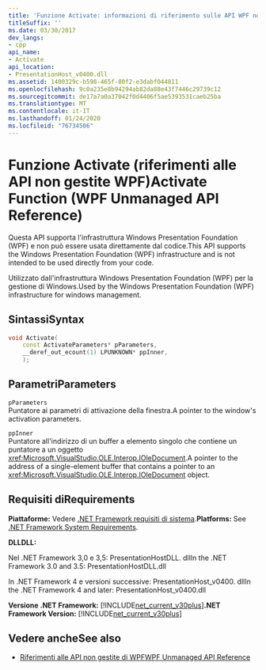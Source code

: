 ```yaml
---
title: 'Funzione Activate: informazioni di riferimento sulle API WPF non gestite'
titleSuffix: ''
ms.date: 03/30/2017
dev_langs:
- cpp
api_name:
- Activate
api_location:
- PresentationHost_v0400.dll
ms.assetid: 1400329c-b598-465f-80f2-e3dabf044811
ms.openlocfilehash: 9c0a235e8b94294ab82da88e43f7446c29739c12
ms.sourcegitcommit: de17a7a0a37042f0d4406f5ae5393531caeb25ba
ms.translationtype: MT
ms.contentlocale: it-IT
ms.lasthandoff: 01/24/2020
ms.locfileid: "76734506"
---
```

# <a name="activate-function-wpf-unmanaged-api-reference"></a><span data-ttu-id="e6b3a-102">Funzione Activate (riferimenti alle API non gestite WPF)</span><span class="sxs-lookup"><span data-stu-id="e6b3a-102">Activate Function (WPF Unmanaged API Reference)</span></span>

<span data-ttu-id="e6b3a-103">Questa API supporta l'infrastruttura Windows Presentation Foundation (WPF) e non può essere usata direttamente dal codice.</span><span class="sxs-lookup"><span data-stu-id="e6b3a-103">This API supports the Windows Presentation Foundation (WPF) infrastructure and is not intended to be used directly from your code.</span></span>

<span data-ttu-id="e6b3a-104">Utilizzato dall'infrastruttura Windows Presentation Foundation (WPF) per la gestione di Windows.</span><span class="sxs-lookup"><span data-stu-id="e6b3a-104">Used by the Windows Presentation Foundation (WPF) infrastructure for windows management.</span></span>

## <a name="syntax"></a><span data-ttu-id="e6b3a-105">Sintassi</span><span class="sxs-lookup"><span data-stu-id="e6b3a-105">Syntax</span></span>

```cpp
void Activate(
    const ActivateParameters* pParameters,
    __deref_out_ecount(1) LPUNKNOWN* ppInner,
    );
```

## <a name="parameters"></a><span data-ttu-id="e6b3a-106">Parametri</span><span class="sxs-lookup"><span data-stu-id="e6b3a-106">Parameters</span></span>

`pParameters`\
<span data-ttu-id="e6b3a-107">Puntatore ai parametri di attivazione della finestra.</span><span class="sxs-lookup"><span data-stu-id="e6b3a-107">A pointer to the window's activation parameters.</span></span>

`ppInner`\
<span data-ttu-id="e6b3a-108">Puntatore all'indirizzo di un buffer a elemento singolo che contiene un puntatore a un oggetto <xref:Microsoft.VisualStudio.OLE.Interop.IOleDocument>.</span><span class="sxs-lookup"><span data-stu-id="e6b3a-108">A pointer to the address of a single-element buffer that contains a pointer to an <xref:Microsoft.VisualStudio.OLE.Interop.IOleDocument> object.</span></span>

## <a name="requirements"></a><span data-ttu-id="e6b3a-109">Requisiti di</span><span class="sxs-lookup"><span data-stu-id="e6b3a-109">Requirements</span></span>

<span data-ttu-id="e6b3a-110">**Piattaforme:** Vedere [.NET Framework requisiti di sistema](../../get-started/system-requirements.md).</span><span class="sxs-lookup"><span data-stu-id="e6b3a-110">**Platforms:** See [.NET Framework System Requirements](../../get-started/system-requirements.md).</span></span>

<span data-ttu-id="e6b3a-111">**DLL**</span><span class="sxs-lookup"><span data-stu-id="e6b3a-111">**DLL:**</span></span>

<span data-ttu-id="e6b3a-112">Nel .NET Framework 3,0 e 3,5: PresentationHostDLL. dll</span><span class="sxs-lookup"><span data-stu-id="e6b3a-112">In the .NET Framework 3.0 and 3.5: PresentationHostDLL.dll</span></span>

<span data-ttu-id="e6b3a-113">In .NET Framework 4 e versioni successive: PresentationHost_v0400. dll</span><span class="sxs-lookup"><span data-stu-id="e6b3a-113">In the .NET Framework 4 and later: PresentationHost_v0400.dll</span></span>

<span data-ttu-id="e6b3a-114">**Versione .NET Framework:** [!INCLUDE[net_current_v30plus](../../../../includes/net-current-v30plus-md.md)]</span><span class="sxs-lookup"><span data-stu-id="e6b3a-114">**.NET Framework Version:** [!INCLUDE[net_current_v30plus](../../../../includes/net-current-v30plus-md.md)]</span></span>

## <a name="see-also"></a><span data-ttu-id="e6b3a-115">Vedere anche</span><span class="sxs-lookup"><span data-stu-id="e6b3a-115">See also</span></span>

- [<span data-ttu-id="e6b3a-116">Riferimenti alle API non gestite di WPF</span><span class="sxs-lookup"><span data-stu-id="e6b3a-116">WPF Unmanaged API Reference</span></span>](wpf-unmanaged-api-reference.md)
